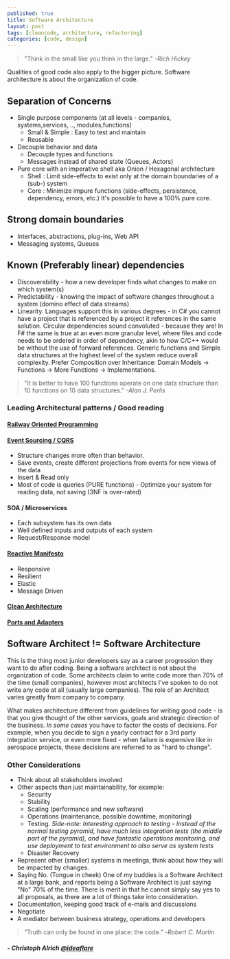```yaml
---
published: true
title: Software Architecture
layout: post
tags: [cleancode, architecture, refactoring]
categories: [code, design]
---
```

> "Think in the small like you think in the large." _-Rich Hickey_

Qualities of good code also apply to the bigger picture. Software architecture is about the organization of code.

## Separation of Concerns
 * Single purpose components (at all levels - companies, systems,services, .., modules,functions)
   * Small &amp; Simple : Easy to test and maintain
   * Reusable
 * Decouple behavior and data
   * Decouple types and functions
   * Messages instead of shared state (Queues, Actors)
 * Pure core with an imperative shell aka Onion / Hexagonal architecture
   * Shell : Limit side-effects to exist only at the domain boundaries of a (sub-) system
   * Core : Minimize impure functions (side-effects, persistence, dependency, errors, etc.) It's possible to have a 100% pure core. 
## Strong domain boundaries
 * Interfaces, abstractions, plug-ins, Web API
 * Messaging systems, Queues
## Known (Preferably linear) dependencies
 * Discoverability - how a new developer finds what changes to make on which system(s)
 * Predictability - knowing the impact of software changes throughout a system (domino effect of data streams)
 * Linearity. Languages support this in various degrees - in C# you cannot have a project that is referenced by a project it references in the same solution. Circular dependencies sound convoluted - because they are! In F# the same is true at an even more granular level, where files and code needs to be ordered in order of dependency, akin to how C/C++ would be without the use of forward references. Generic functions and Simple data structures at the highest level of the system reduce overall complexity. Prefer Composition over Inheritance: Domain Models -&gt; Functions -&gt; More Functions -&gt; Implementations.
> "It is better to have 100 functions operate on one data structure than 10 functions on 10 data structures." _-Alan J. Perlis_

### Leading Architectural patterns / Good reading

#### [Railway Oriented Programming](https://fsharpforfunandprofit.com/rop/)
#### [Event Sourcing / CQRS](http://cqrs.nu/Faq)
 * Structure changes more often than behavior.
 * Save events, create different projections from events for new views of the data
 * Insert &amp; Read only
 * Most of code is queries (PURE functions) - Optimize your system for reading data, not saving (3NF is over-rated)
#### SOA / Microservices
 * Each subsystem has its own data
 * Well defined inputs and outputs of each system
 * Request/Response model
#### [Reactive Manifesto](http://www.reactivemanifesto.org/)
 * Responsive
 * Resilient
 * Elastic
 * Message Driven
#### [Clean Architecture](https://8thlight.com/blog/uncle-bob/2012/08/13/the-clean-architecture.html)
#### [Ports and Adapters](http://blog.ploeh.dk/2016/03/18/functional-architecture-is-ports-and-adapters/)

## Software Architect != Software Architecture

This is the thing most junior developers say as a career progression they want to do after coding. Being a software architect is not about the organization of code. Some architects claim to write code more than 70% of the time (small companies), however most architects I've spoken to do not write any code at all (usually large companies). The role of an Architect varies greatly from company to company.

What makes architecture different from guidelines for writing good code - is that you give thought of the other services, goals and strategic direction of the business. *In some cases* you have to factor the costs of decisions. For example, when you decide to sign a yearly contract for a 3rd party integration service, or even more fixed - when failure is expensive like in aerospace projects, these decisions are referred to as "hard to change".
### Other Considerations
 * Think about all stakeholders involved
 * Other aspects than just maintainability, for example:
   * Security
   * Stability
   * Scaling (performance and new software)
   * Operations (maintenance, possible downtime, monitoring)
   * Testing. *Side-note: Interesting approach to testing - Instead of the normal testing pyramid, have much less integration tests (the middle part of the pyramid), and have fantastic operations monitoring, and use deployment to test environment to also serve as system tests*
   * Disaster Recovery 
 * Represent other (smaller) systems in meetings, think about how they will be impacted by changes.
 * Saying No. (Tongue in cheek) One of my buddies is a Software Architect at a large bank, and reports being a Software Architect is just saying "No" 70% of the time. There is merit in that he cannot simply say yes to all proposals, as there are a lot of things take into consideration.
 * Documentation, keeping good track of e-mails and discussions
 * Negotiate
 * A mediator between business strategy, operations and developers
 
> “Truth can only be found in one place: the code.” -_Robert C. Martin_
##### - Christoph Alrich [@ideaflare](https://twitter.com/ideaflare)
